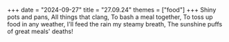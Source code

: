 +++
date = "2024-09-27"
title = "27.09.24"
themes = ["food"]
+++
Shiny pots and pans,
All things that clang,
To bash a meal together,
To toss up food in any weather,
I'll feed the rain my steamy breath,
The sunshine puffs of great meals' deaths!
